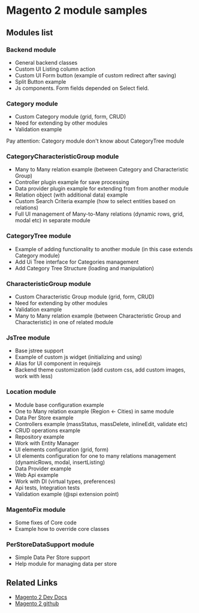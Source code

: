 # Magento 2 module samples

## Modules list

### Backend module
* General backend classes
* Custom UI Listing column action
* Custom UI Form button (example of custom redirect after saving)
* Split Button example
* Js components. Form fields depended on Select field.

### Category module
* Custom Category module (grid, form, CRUD)
* Need for extending by other modules
* Validation example

Pay attention: Category module don't know about CategoryTree module

### CategoryCharacteristicGroup module
* Many to Many relation example (between Category and Characteristic Group)
* Controller plugin example for save processing
* Data provider plugin example for extending from from another module
* Relation object (with additional data) example
* Custom Search Criteria example (how to select entities based on relations)
* Full UI management of Many-to-Many relations (dynamic rows, grid, modal etc) in separate module

### CategoryTree module
* Example of adding functionality to another module (in this case extends Category module)
* Add Ui Tree interface for Categories management
* Add Category Tree Structure (loading and manipulation)

### CharacteristicGroup module
* Custom Characteristic Group module (grid, form, CRUD)
* Need for extending by other modules
* Validation example
* Many to Many relation example (between Characteristic Group and Characteristic) in one of related module

### JsTree module
* Base jstree support
* Example of custom js widget (initializing and using)
* Alias for UI component in requirejs
* Backend theme customization (add custom css, add custom images, work with less)

### Location module
* Module base configuration example
* One to Many relation example (Region <- Cities) in same module
* Data Per Store example
* Controllers example (massStatus, massDelete, inlineEdit, validate etc)
* CRUD operations example
* Repository example
* Work with Entity Manager
* UI elements configuration (grid, form)
* UI elements configuration for one to many relations management (dynamicRows, modal, insertListing)
* Data Provider example
* Web Api example
* Work with DI  (virtual types, preferences)
* Api tests, Integration tests
* Validation example (@spi extension point)

### MagentoFix module
* Some fixes of Core code
* Example how to override core classes 

### PerStoreDataSupport module
* Simple Data Per Store support
* Help module for managing data per store

## Related Links
* <a href="http://devdocs.magento.com/">Magento 2 Dev Docs</a>
* <a href="https://github.com/magento/">Magento 2 github</a>
